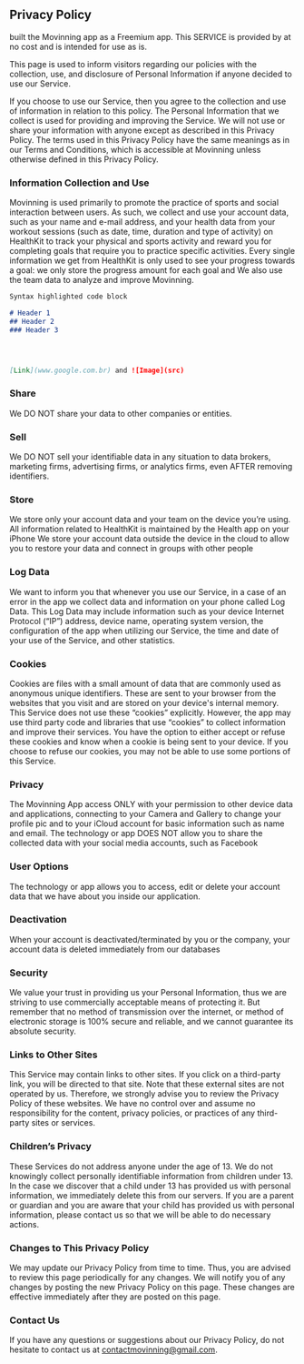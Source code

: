 ## Privacy Policy

built the Movinning app as a Freemium app. This SERVICE is provided by at no cost and is intended for use as is.

This page is used to inform visitors regarding our policies with the collection, use, and disclosure of Personal Information if anyone decided to use our Service.

If you choose to use our Service, then you agree to the collection and use of information in relation to this policy. The Personal Information that we collect is used for providing and improving the Service. We will not use or share your information with anyone except as described in this Privacy Policy.
The terms used in this Privacy Policy have the same meanings as in our Terms and Conditions, which is accessible at Movinning unless otherwise defined in this Privacy Policy.


### **Information Collection and Use**

Movinning is used primarily to promote the practice of sports and social interaction between users. As such, we collect and use your account data, such as your name and e-mail address, and your health data from your workout sessions (such as date, time, duration and type of activity) on HealthKit to track your physical and sports activity and reward you for completing goals that require you to practice specific activities. Every single information we get from HealthKit is only used to see your progress towards a goal: we only store the progress amount for each goal and We also use the team data to analyze and improve Movinning.


```markdown
Syntax highlighted code block

# Header 1
## Header 2
### Header 3




[Link](www.google.com.br) and ![Image](src)
```


### **Share**
We DO NOT share your data to other companies or entities.


### **Sell** 
We DO NOT sell your identifiable data in any situation to data brokers, marketing firms, advertising firms, or analytics firms, even AFTER removing identifiers. 

### **Store**
We store only your account data and your team on the device you’re using. All information related to HealthKit is maintained by the Health app on your iPhone 
We store your account data outside the device in the cloud to allow you to restore your data and connect in groups with other people 

### **Log Data**
We want to inform you that whenever you use our Service, in a case of an error in the app we collect data and information on your phone called Log Data. This Log Data may include information such as your device Internet Protocol (“IP”) address, device name, operating system version, the configuration of the app when utilizing our Service, the time and date of your use of the Service, and other statistics.

### **Cookies**
Cookies are files with a small amount of data that are commonly used as anonymous unique identifiers. These are sent to your browser from the websites that you visit and are stored on your device's internal memory.
This Service does not use these “cookies” explicitly. However, the app may use third party code and libraries that use “cookies” to collect information and improve their services. You have the option to either accept or refuse these cookies and know when a cookie is being sent to your device. If you choose to refuse our cookies, you may not be able to use some portions of this Service.

### **Privacy** 
The Movinning App access ONLY with your permission to other device data and applications, connecting to your Camera and Gallery to change your profile pic and to your iCloud account for basic information such as name and email. 
The technology or app DOES NOT allow you to share the collected data with your social media accounts, such as Facebook 

### **User Options**
The technology or app allows you to access, edit or delete your account data that we have about you inside our application.

### **Deactivation** 
When your account is deactivated/terminated by you or the company, your account data is deleted immediately from our databases

### **Security** 
We value your trust in providing us your Personal Information, thus we are striving to use commercially acceptable means of protecting it. But remember that no method of transmission over the internet, or method of electronic storage is 100% secure and reliable, and we cannot guarantee its absolute security.

### **Links to Other Sites**
This Service may contain links to other sites. If you click on a third-party link, you will be directed to that site. Note that these external sites are not operated by us. Therefore, we strongly advise you to review the Privacy Policy of these websites. We have no control over and assume no responsibility for the content, privacy policies, or practices of any third-party sites or services.

### **Children’s Privacy**
These Services do not address anyone under the age of 13. We do not knowingly collect personally identifiable information from children under 13. In the case we discover that a child under 13 has provided us with personal information, we immediately delete this from our servers. If you are a parent or guardian and you are aware that your child has provided us with personal information, please contact us so that we will be able to do necessary actions.

### **Changes to This Privacy Policy**
We may update our Privacy Policy from time to time. Thus, you are advised to review this page periodically for any changes. We will notify you of any changes by posting the new Privacy Policy on this page. These changes are effective immediately after they are posted on this page.

### **Contact Us**
If you have any questions or suggestions about our Privacy Policy, do not hesitate to contact us at contactmovinning@gmail.com.
